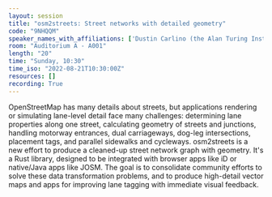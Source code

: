 ```yaml
---
layout: session
title: "osm2streets: Street networks with detailed geometry"
code: "9NHQQM"
speaker_names_with_affiliations: ['Dustin Carlino (the Alan Turing Institute)']
room: "Auditorium A - A001"
length: "20"
time: "Sunday, 10:30"
time_iso: "2022-08-21T10:30:00Z"
resources: []
recording: True
---
```


OpenStreetMap has many details about streets, but applications rendering or simulating lane-level detail face many challenges: determining lane properties along one street, calculating geometry of streets and junctions, handling motorway entrances, dual carriageways, dog-leg intersections, placement tags, and parallel sidewalks and cycleways. osm2streets is a new effort to produce a cleaned-up street network graph with geometry. It's a Rust library, designed to be integrated with browser apps like iD or native/Java apps like JOSM. The goal is to consolidate community efforts to solve these data transformation problems, and to produce high-detail vector maps and apps for improving lane tagging with immediate visual feedback.

